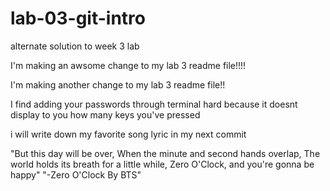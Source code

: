 # lab-03-git-intro
alternate solution to week 3 lab

I'm making an awsome change to my lab 3 readme file!!!!

I'm making another change to my lab 3 readme file!!

I find adding your passwords through terminal hard because it doesnt display to you how many keys you've pressed

i will write down my favorite song lyric in my next commit

"But this day will be over,
When the minute and second hands overlap,
The world holds its breath for a little while,
Zero O'Clock, and you're gonna be happy"
 "-Zero O'Clock By BTS"
